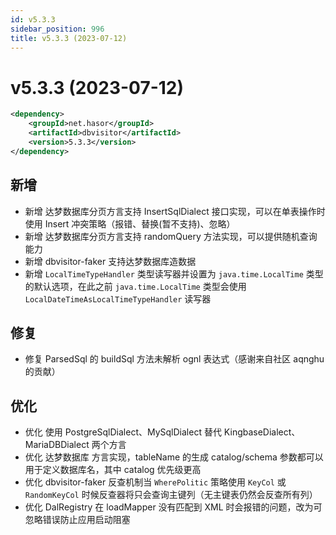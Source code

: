 ```yaml
---
id: v5.3.3
sidebar_position: 996
title: v5.3.3 (2023-07-12)
---
```


# v5.3.3 (2023-07-12)

```xml
<dependency>
    <groupId>net.hasor</groupId>
    <artifactId>dbvisitor</artifactId>
    <version>5.3.3</version>
</dependency>
```

## 新增
- 新增 达梦数据库分页方言支持 InsertSqlDialect 接口实现，可以在单表操作时使用 Insert 冲突策略（报错、替换(暂不支持)、忽略）
- 新增 达梦数据库分页方言支持 randomQuery 方法实现，可以提供随机查询能力
- 新增 dbvisitor-faker 支持达梦数据库造数据
- 新增 `LocalTimeTypeHandler` 类型读写器并设置为 `java.time.LocalTime` 类型的默认选项，在此之前 `java.time.LocalTime` 类型会使用 `LocalDateTimeAsLocalTimeTypeHandler` 读写器

## 修复
- 修复 ParsedSql 的 buildSql 方法未解析 ognl 表达式（感谢来自社区 aqnghu 的贡献）

## 优化
- 优化 使用 PostgreSqlDialect、MySqlDialect 替代 KingbaseDialect、MariaDBDialect 两个方言
- 优化 达梦数据库 方言实现，tableName 的生成 catalog/schema 参数都可以用于定义数据库名，其中 catalog 优先级更高
- 优化 dbvisitor-faker 反查机制当 `WherePolitic` 策略使用 `KeyCol` 或 `RandomKeyCol` 时候反查器将只会查询主键列（无主键表仍然会反查所有列）
- 优化 DalRegistry 在 loadMapper 没有匹配到 XML 时会报错的问题，改为可忽略错误防止应用启动阻塞